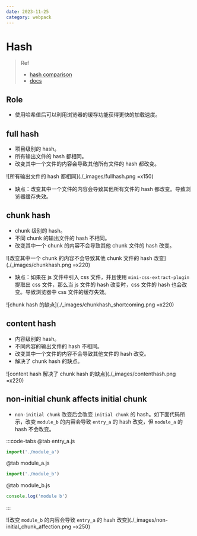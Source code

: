 ```yaml
---
date: 2023-11-25
category: webpack
---
```


# Hash

> Ref
> - [hash comparison](https://juejin.cn/post/6844904018053955591)
> - [docs](https://webpack.js.org/configuration/output/#template-strings)

## Role

- 使用哈希值后可以利用浏览器的缓存功能获得更快的加载速度。

## full hash

- 项目级别的 hash。
- 所有输出文件的 hash 都相同。
- 改变其中一个文件的内容会导致其他所有文件的 hash 都改变。

![所有输出文件的 hash 都相同](./_images/fullhash.png =x150)

- 缺点：改变其中一个文件的内容会导致其他所有文件的 hash 都改变。导致浏览器缓存失效。

## chunk hash

- chunk 级别的 hash。
- 不同 chunk 的输出文件的 hash 不相同。
- 改变其中一个 chunk 的内容不会导致其他 chunk 文件的 hash 改变。

![改变其中一个 chunk 的内容不会导致其他 chunk 文件的 hash 改变](./_images/chunkhash.png =x220)

- 缺点：如果在 js 文件中引入 css 文件，并且使用 `mini-css-extract-plugin` 提取出 css 文件，那么当 js 文件的 hash 改变时，css 文件的 hash 也会改变。导致浏览器中 css 文件的缓存失效。

![chunk hash 的缺点](./_images/chunkhash_shortcoming.png =x220)

## content hash

- 内容级别的 hash。
- 不同内容的输出文件的 hash 不相同。
- 改变其中一个文件的内容不会导致其他文件的 hash 改变。
- 解决了 chunk hash 的缺点。

![content hash 解决了 chunk hash 的缺点](./_images/contenthash.png =x220)

## non-initial chunk affects initial chunk

- `non-initial chunk` 改变后会改变 `initial chunk` 的 hash。如下面代码所示，改变 `module_b` 的内容会导致 `entry_a` 的 hash 改变，但 `module_a` 的 hash 不会改变。

:::code-tabs
@tab entry_a.js
```js
import('./module_a')
```

@tab module_a.js
```js
import('./module_b')
```

@tab module_b.js
```js
console.log('module b')
```
:::

![改变 `module_b` 的内容会导致 `entry_a` 的 hash 改变](./_images/non-initial_chunk_affection.png =x250)
